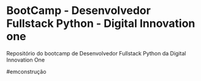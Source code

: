 # BootCamp - Desenvolvedor Fullstack Python - Digital Innovation one
Repositório do bootcamp de Desenvolvedor Fullstack Python da Digital Innovation One

#emconstrução
